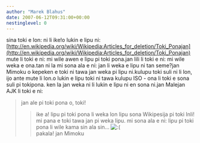 ```yaml
---
author: "Marek Blahus"
date: 2007-06-12T09:31:00+00:00
nestinglevel: 0
---
```

sina toki e lon: ni li ike!o lukin e lipu ni:[http://en.wikipedia.org/wiki/Wikipedia:Articles_for_deletion/Toki_Ponajan](http://en.wikipedia.org/wiki/Wikipedia:Articles_for_deletion/Toki_Ponajan) mute li toki e ni: mi wile awen e lipu pi toki pona.jan lili li toki e ni: mi wile weka e ona.tan ni la mi sona ala e ni: jan li weka e lipu ni tan seme?jan Mimoku o kepeken e toki ni tawa jan weka pi lipu ni.kulupu toki suli ni li lon, ijo ante mute li lon.o lukin e lipu toki ni tawa kulupu ISO - ona li toki e sona suli pi tokipona. ken la jan weka ni li lukin e lipu ni en sona ni.jan Malejan AJK li toki e ni:
> jan ale pi toki pona o, toki!
>> ike a! lipu pi toki pona li weka lon lipu sona Wikipesija pi toki
> Inli! mi pana e toki tawa jan pi weka lipu. mi sona ala e ni: lipu pi
> toki pona li wile kama sin ala sin... ![:(](images/smilies/icon_e_sad.gif "Sad")\
>> pakala!
>> jan Mimoku